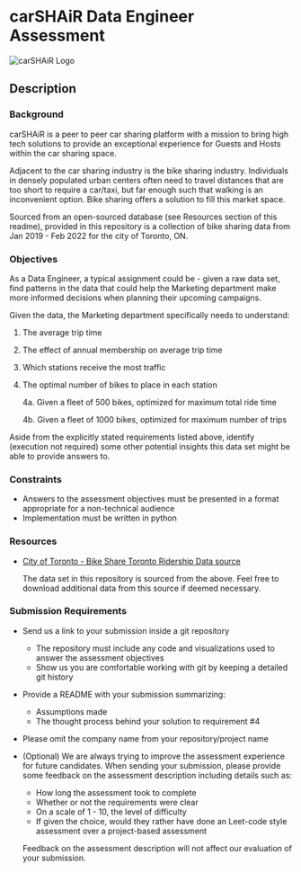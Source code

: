 # carSHAiR Data Engineer Assessment

![carSHAiR Logo](https://www.carshair.com/_next/image?url=%2F_next%2Fstatic%2Fmedia%2FCarSHAiR-Logo.bfa0a90d.png&w=3840&q=75)

## Description

### Background

carSHAiR is a peer to peer car sharing platform with a mission to bring high tech solutions to provide an exceptional experience for Guests and Hosts within the car sharing space.

Adjacent to the car sharing industry is the bike sharing industry. Individuals in densely populated urban centers often need to travel distances that are too short to require a car/taxi, but far enough such that walking is an inconvenient option. Bike sharing offers a solution to fill this market space.

Sourced from an open-sourced database (see Resources section of this readme), provided in this repository is a collection of bike sharing data from Jan 2019 - Feb 2022 for the city of Toronto, ON.

### Objectives

As a Data Engineer, a typical assignment could be - given a raw data set, find patterns in the data that could help the Marketing department make more informed decisions when planning their upcoming campaigns.

Given the data, the Marketing department specifically needs to understand:

1. The average trip time
2. The effect of annual membership on average trip time
3. Which stations receive the most traffic
4. The optimal number of bikes to place in each station

   4a. Given a fleet of 500 bikes, optimized for maximum total ride time

   4b. Given a fleet of 1000 bikes, optimized for maximum number of trips

Aside from the explicitly stated requirements listed above, identify (execution not required) some other potential insights this data set might be able to provide answers to.

### Constraints

- Answers to the assessment objectives must be presented in a format appropriate for a non-technical audience
- Implementation must be written in python

### Resources

- [City of Toronto - Bike Share Toronto Ridership Data source](https://open.toronto.ca/dataset/bike-share-toronto-ridership-data/)

  The data set in this repository is sourced from the above. Feel free to download additional data from this source if deemed necessary.

### Submission Requirements

- Send us a link to your submission inside a git repository

  - The repository must include any code and visualizations used to answer the assessment objectives
  - Show us you are comfortable working with git by keeping a detailed git history

- Provide a README with your submission summarizing:

  - Assumptions made
  - The thought process behind your solution to requirement #4

- Please omit the company name from your repository/project name

- (Optional) We are always trying to improve the assessment experience for future candidates. When sending your submission, please provide some feedback on the assessment description including details such as:

  - How long the assessment took to complete
  - Whether or not the requirements were clear
  - On a scale of 1 - 10, the level of difficulty
  - If given the choice, would they rather have done an Leet-code style assessment over a project-based assessment

  Feedback on the assessment description will not affect our evaluation of your submission.
